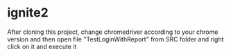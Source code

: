 # ignite2
After cloning this project, change chromedriver according to your chrome version 
and then open file "TestLoginWithReport" from SRC folder and right click on it and execute it
